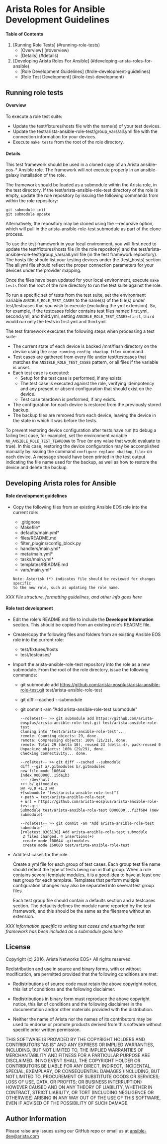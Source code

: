 Arista Roles for Ansible Development Guidelines
===============================================

#### Table of Contents

1. [Running Role Tests] (#running-role-tests)
    * [Overview] (#overview)
    * [Details] (#details)
2. [Developing Arista Roles For Ansible] (#developing-arista-roles-for-ansible)
    * [Role Development Guidelines] (#role-development-guidelines)
    * [Role Test Development] (#role-test-development)

Running role tests
------------------

#### Overview

To execute a role test suite:

- Update the test/fixtures/hosts file with the name(s) of your test devices.
- Update the test/arista-ansible-role-test/group_vars/all.yml file with
  the connection information for your devices.
- Execute `make tests` from the root of the role directory.

#### Details

This test framework should be used in a cloned copy of an Arista
ansible-eos-* Ansible role. The framework will *not* execute properly in an
ansible-galaxy installation of the role.

The framework should be loaded as a submodule within the Arista role,
in the test directory. If the test/arista-ansible-role-test directory of
the role is empty, update the role repository by issuing the following
commands from within the role repository:

    git submodule init
    git submodule update

Alternatively, the repository may be cloned using the --recursive option,
which will pull in the arista-ansible-role-test submodule as part of the
clone process.

To use the test framework in your local environment, you will first need
to update the test/fixtures/hosts file (in the role repository) and the
test/arista-ansible-role-test/group_vars/all.yml file (in the test framework
repository). The hosts file should list your testing devices under the
[test_hosts] section. The all.yml file should reflect the proper connection
parameters for your devices under the provider mapping.

Once the files have been updated for your local environment, execute
`make tests` from the root of the role directory to run the test suite against
the role.

To run a specific set of tests from the test suite, set the environment
variable `ANSIBLE_ROLE_TEST_CASES` to the name(s) of the file(s) under
test/testcases that you wish to execute (excluding the yml extension). So,
for example, if the testcases folder contains test files named first.yml,
second.yml, and third.yml, setting `ANSIBLE_ROLE_TEST_CASES=first,third`
would run only the tests in first.yml and third.yml.

The test framework executes the following steps when processing a test suite:
- The current state of each device is backed /mnt/flash directory on the
  device using the `copy running-config <backup_file>` command.
- Test cases are gathered from every file under test/testcases that matches
  the `ANSIBLE_ROLE_TEST_CASES` pattern, or all files if the variable is unset.
- Each test case is executed:
  - Setup for the test case is performed, if any exists.
  - The test case is executed against the role, verifying idempotency and
    any present or absent configuration that should exist on the device.
  - Test case teardown is performed, if any exists.
- The configuration for each device is restored from the previously stored
  backup.
- The backup files are removed from each device, leaving the device in the
  state in which it was before the tests.

To prevent restoring device configuration after tests have run (to debug
a failing test case, for example), set the environment variable
`NO_ANSIBLE_ROLE_TEST_TEARDOWN` to True (or any value that would evaluate to true).
In this case, restoring the device configuration may be accomplished manually
by issuing the command `configure replace <backup_file>` on each device. A
message should have been printed in the test output indicating the file name
used for the backup, as well as how to restore the device and delete the backup.


Developing Arista roles for Ansible
-----------------------------------

#### Role development guidelines

* Copy the following files from an existing Ansible EOS role into the
  current role:

  * .gitignore
  * Makefile*
  * defaults/main.yml*
  * files/README.md
  * filter_plugins/config_block.py
  * handlers/main.yml*
  * meta/main.yml*
  * tasks/main.yml*
  * templates/README.md
  * vars/main.yml*

  ```
  Note: Asterisk (*) indicates file should be reviewed for changes specific
  to the new role, such as updating the role name.
  ```


*XXX File structure, formatting guidelines, and other info goes here*



#### Role test development

* Edit the role's README.md file to include the **Developer Information**
  section. This should be copied from an existing role's README file.

* Create/copy the following files and folders from an existing Ansible EOS
  role into the current role:

  * test/fixtures/hosts
  * test/testcases/

* Import the arista-ansible-role-test repository into the role as a new
  submodule. From the root of the role directory, issue the following commands:

  * git submodule add https://github.com/arista-eosplus/arista-ansible-role-test.git test/arista-ansible-role-test
  * git diff --cached --submodule
  * git commit -am "Add arista-ansible-role-test submodule"

        --roletest-- >> git submodule add https://github.com/arista-eosplus/arista-ansible-role-test.git test/arista-ansible-role-test  
        Cloning into 'test/arista-ansible-role-test'...  
        remote: Counting objects: 29, done.  
        remote: Compressing objects: 100% (21/21), done.  
        remote: Total 29 (delta 10), reused 23 (delta 4), pack-reused 0  
        Unpacking objects: 100% (29/29), done.  
        Checking connectivity... done.  

        --roletest-- >> git diff --cached --submodule  
        diff --git a/.gitmodules b/.gitmodules  
        new file mode 100644  
        index 0000000..15da1b3  
        --- /dev/null  
        +++ b/.gitmodules  
        @@ -0,0 +1,3 @@  
        +[submodule "test/arista-ansible-role-test"]  
        + path = test/arista-ansible-role-test  
        + url = https://github.com/arista-eosplus/arista-ansible-role-test.git  
        Submodule test/arista-ansible-role-test 0000000...f13f684 (new submodule)  

        --roletest-- >> git commit -am "Add arista-ansible-role-test submodule"  
        [roletest 8305130] Add arista-ansible-role-test submodule  
         2 files changed, 4 insertions(+)  
         create mode 100644 .gitmodules  
         create mode 160000 test/arista-ansible-role-test  

* Add test cases for the role:

  Create a yml file for each group of test cases.
  Each group test file name should reflect the type of tests being run in
  that group. When a role contains several template modules, it is a good
  idea to have at least one test group for each template. Templates that
  perform multiple configuration changes may also be separated into several
  test group files.

  Each test group file should contain a defaults section and a testcases
  section. The defaults defines the module name reported by the test
  framework, and this should be the same as the filename without an extension.


*XXX Information specific to writing test cases and ensuring the test framework has been included as a submodule goes here*


License
-------

Copyright (c) 2016, Arista Networks EOS+
All rights reserved.

Redistribution and use in source and binary forms, with or without
modification, are permitted provided that the following conditions are met:

* Redistributions of source code must retain the above copyright notice, this
  list of conditions and the following disclaimer.

* Redistributions in binary form must reproduce the above copyright notice,
  this list of conditions and the following disclaimer in the documentation
  and/or other materials provided with the distribution.

* Neither the name of Arista nor the names of its
  contributors may be used to endorse or promote products derived from
  this software without specific prior written permission.

THIS SOFTWARE IS PROVIDED BY THE COPYRIGHT HOLDERS AND CONTRIBUTORS "AS IS"
AND ANY EXPRESS OR IMPLIED WARRANTIES, INCLUDING, BUT NOT LIMITED TO, THE
IMPLIED WARRANTIES OF MERCHANTABILITY AND FITNESS FOR A PARTICULAR PURPOSE ARE
DISCLAIMED. IN NO EVENT SHALL THE COPYRIGHT HOLDER OR CONTRIBUTORS BE LIABLE
FOR ANY DIRECT, INDIRECT, INCIDENTAL, SPECIAL, EXEMPLARY, OR CONSEQUENTIAL
DAMAGES (INCLUDING, BUT NOT LIMITED TO, PROCUREMENT OF SUBSTITUTE GOODS OR
SERVICES; LOSS OF USE, DATA, OR PROFITS; OR BUSINESS INTERRUPTION) HOWEVER
CAUSED AND ON ANY THEORY OF LIABILITY, WHETHER IN CONTRACT, STRICT LIABILITY,
OR TORT (INCLUDING NEGLIGENCE OR OTHERWISE) ARISING IN ANY WAY OUT OF THE USE
OF THIS SOFTWARE, EVEN IF ADVISED OF THE POSSIBILITY OF SUCH DAMAGE.

Author Information
------------------

Please raise any issues using our GitHub repo or email us at ansible-dev@arista.com
